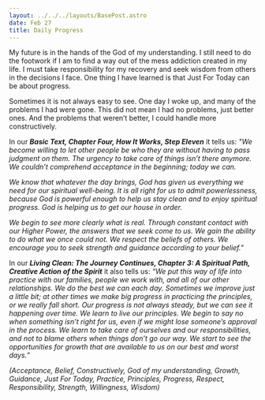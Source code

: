 ```yaml
---
layout: ../../../layouts/BasePost.astro
date: Feb 27
title: Daily Progress
---
```

My future is in the hands of the God of my understanding. I still need to do the footwork if I am to find a way out of the mess addiction created in my life. I must take responsibility for my recovery and seek wisdom from others in the decisions I face. One thing I have learned is that Just For Today can be about progress.

Sometimes it is not always easy to see. One day I woke up, and many of the problems I had were gone. This did not mean I had no problems, just better ones. And the problems that weren’t better, I could handle more constructively.

In our ***Basic Text, Chapter Four, How It Works, Step Eleven*** it tells us: *"We become willing to let other people be who they are without having to pass judgment on them. The urgency to take care of things isn’t there anymore. We couldn’t comprehend acceptance in the beginning; today we can.*

*We know that whatever the day brings, God has given us everything we need for our spiritual well-being. It is all right for us to admit powerlessness, because God is powerful enough to help us stay clean and to enjoy spiritual progress. God is helping us to get our house in order.*

*We begin to see more clearly what is real. Through constant contact with our Higher Power, the answers that we seek come to us. We gain the ability to do what we once could not. We respect the beliefs of others. We encourage you to seek strength and guidance according to your belief."*

In our ***Living Clean: The Journey Continues, Chapter 3: A Spiritual Path, Creative Action of the Spirit*** it also tells us: *“We put this way of life into practice with our families, people we work with, and all of our other relationships. We do the best we can each day. Sometimes we improve just a little bit; at other times we make big progress in practicing the principles, or we really fall short. Our progress is not always steady, but we can see it happening over time. We learn to live our principles. We begin to say no when something isn’t right for us, even if we might lose someone’s approval in the process. We learn to take care of ourselves and our responsibilities, and not to blame others when things don’t go our way. We start to see the opportunities for growth that are available to us on our best and worst days.”*

*(Acceptance, Belief, Constructively, God of my understanding, Growth, Guidance, Just For Today, Practice, Principles, Progress, Respect, Responsibility, Strength, Willingness, Wisdom)*